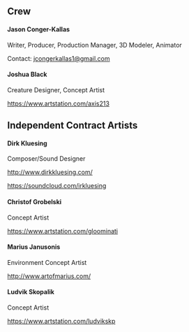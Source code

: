 ## Crew

#### Jason Conger-Kallas
Writer, Producer, Production Manager, 3D Modeler, Animator

Contact: jcongerkallas1@gmail.com

#### Joshua Black
Creature Designer, Concept Artist

https://www.artstation.com/axis213

## Independent Contract Artists
#### Dirk Kluesing
Composer/Sound Designer

http://www.dirkkluesing.com/

https://soundcloud.com/irkluesing

#### Christof Grobelski
Concept Artist

https://www.artstation.com/gloominati

#### Marius Janusonis
Environment Concept Artist

http://www.artofmarius.com/

#### Ludvik Skopalik
Concept Artist

https://www.artstation.com/ludvikskp

